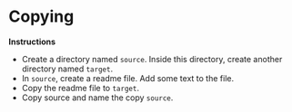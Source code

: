 # Copying 

**Instructions**
* Create a directory named `source`. Inside this directory, create another directory named `target`. 
* In `source`, create a readme file. Add some text to the file. 
* Copy the readme file to `target`. 
* Copy source and name the copy `source`.